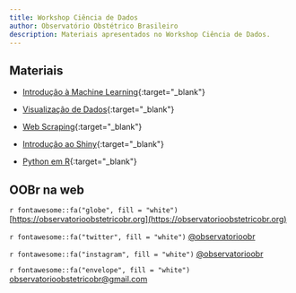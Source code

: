 ```yaml
---
title: Workshop Ciência de Dados
author: Observatório Obstétrico Brasileiro
description: Materiais apresentados no Workshop Ciência de Dados.
---
```


## Materiais

- [Introdução à Machine Learning](web_scraping/web_scraping.html){:target="_blank"}

- [Visualização de Dados](slide.html){:target="_blank"}

- [Web Scraping](web_scraping.html){:target="_blank"}

- [Introdução ao Shiny](shiny.html){:target="_blank"}

- [Python em R](pyr.html){:target="_blank"}


<script src="http://code.jquery.com/jquery-1.4.2.min.js"></script> <script> var x = document.getElementsByClassName("site-footer-credits"); setTimeout(() => { x[0].remove(); }, 10); </script>

## OOBr na web


`r fontawesome::fa("globe", fill = "white")` [https://observatorioobstetricobr.org](https://observatorioobstetricobr.org)

`r fontawesome::fa("twitter", fill = "white")` [@observatorioobr](https://twitter.com/observatorioobr)

`r fontawesome::fa("instagram", fill = "white")` [@observatorioobr](https://instagram/observatorioobr) 

`r fontawesome::fa("envelope", fill = "white")` <a href="mailto:observatorioobstetricobr@gmail.com">observatorioobstetricobr@gmail.com</a>